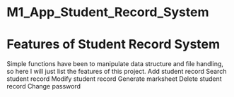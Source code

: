 # M1_App_Student_Record_System

# Features of Student Record System
Simple functions have been to manipulate data structure and file handling, so here I will just list the features of this project.
Add student record
Search student record
Modify student record
Generate marksheet 
Delete student record
Change password
